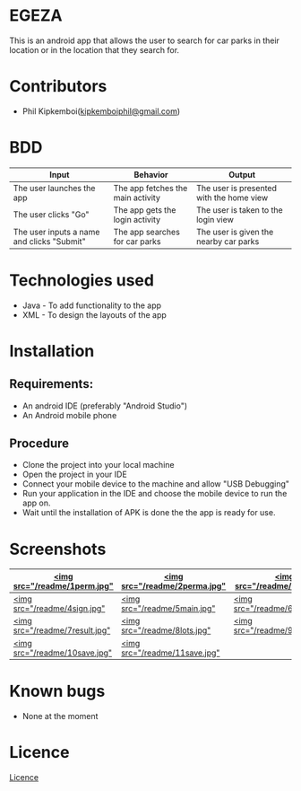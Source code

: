 # EGEZA
This is an android app that allows the user to search for car parks in their location or in the location that they search for.

# Contributors
* Phil Kipkemboi(kipkemboiphil@gmail.com)


# BDD
| Input                                      | Behavior                                 | Output                                        |
|--------------------------------------------|------------------------------------------|-----------------------------------------------|
| The user launches the app                  | The app fetches the main activity        | The user is presented with the home view |
| The user clicks "Go"              | The app gets the login activity           | The user is taken to the login view        |
| The user inputs a name and clicks "Submit" | The app searches for car parks | The user is given the nearby car parks        |

# Technologies used
* Java - To add functionality to the app
* XML - To design the layouts of the app

# Installation
## Requirements:
* An android IDE (preferably "Android Studio")
* An Android mobile phone

## Procedure
* Clone the project into your local machine
* Open the project in your IDE
* Connect your mobile device to the machine and allow "USB Debugging"
* Run your application in the IDE and choose the mobile device to run the app on.
* Wait until the installation of APK is done the the app is ready for use.

# Screenshots
| [<img src="/readme/1perm.jpg"](/readme/1perm.jpg)     | [<img src="/readme/2perma.jpg"](/readme/2perma.jpg) | [<img src="/readme/3login.jpg"](/readme/3login.jpg)   |
|-------------------------------------------------------|-----------------------------------------------------|-------------------------------------------------------|
| [<img src="/readme/4sign.jpg"](/readme/4sign.jpg)     | [<img src="/readme/5main.jpg"](/readme/5main.jpg)   | [<img src="/readme/6search.jpg"](/readme/6search.jpg) |
| [<img src="/readme/7result.jpg"](/readme/7result.jpg) | [<img src="/readme/8lots.jpg"](/readme/8lots.jpg)   | [<img src="/readme/9detail.jpg"](/readme/9detail.jpg) |
| [<img src="/readme/10save.jpg"](/readme/10save.jpg)   | [<img src="/readme/11save.jpg"](/readme/11save.jpg) |                                                       |

# Known bugs
* None at the moment

# Licence

[Licence](Licence)
